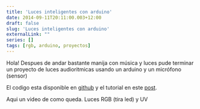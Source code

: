 ```yaml
---
title: 'Luces inteligentes con arduino'
date: 2014-09-11T20:11:00.003+12:00
draft: false
slug: 'Luces inteligentes con arduino'
externalLink: ""
series: []
tags: [rgb, arduino, proyectos]
---
```


Hola! Despues de andar bastante manija con música y luces pude terminar un proyecto de luces audioritmicas usando un arduino y un micrófono (sensor)

El codigo esta disponible en [github](https://github.com/cristian04/lightsArduino) y el tutorial en este [post](https://www.cristianmarquez.me/es/posts/luces-inteligentes-con-arduino/).

Aqui un video de como queda. Luces RGB (tira led) y UV

